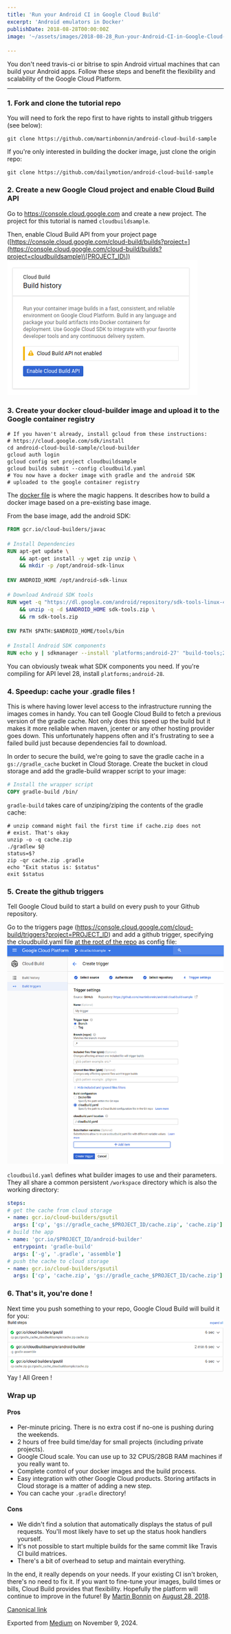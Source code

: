 ```yaml
---
title: 'Run your Android CI in Google Cloud Build'
excerpt: 'Android emulators in Docker'
publishDate: 2018-08-28T00:00:00Z
image: '~/assets/images/2018-08-28_Run-your-Android-CI-in-Google-Cloud-Build/1*rofmkuXun1cv_3dl-BLhfg.jpeg'

---
```


You don't need travis-ci or bitrise to spin Android virtual machines that can build your Android apps. Follow these steps and benefit the flexibility and scalability of the Google Cloud Platform.

*** ** * ** ***

### 1. Fork and clone the tutorial repo

You will need to fork the repo first to have rights to install github triggers (see below):

```
git clone https://github.com/martinbonnin/android-cloud-build-sample
```

If you're only interested in building the docker image, just clone the origin repo:

```
git clone https://github.com/dailymotion/android-cloud-build-sample
```

### 2. Create a new Google Cloud project and enable Cloud Build API

Go to <https://console.cloud.google.com> and create a new project. The project for this tutorial is named `cloudbuildsample`.

Then, enable Cloud Build API from your project page ([https://console.cloud.google.com/cloud-build/builds?project=](https://console.cloud.google.com/cloud-build/builds?project=cloudbuildsample)\[PROJECT_ID\])
![](../../assets/images/2018-08-28_Run-your-Android-CI-in-Google-Cloud-Build/1*MDkorWCO2m2pLN1PW19RdA.png)

### 3. Create your docker cloud-builder image and upload it to the Google container registry

```
# If you haven't already, install gcloud from these instructions: 
# https://cloud.google.com/sdk/install
cd android-cloud-build-sample/cloud-builder
gcloud auth login
gcloud config set project cloudbuildsample
gcloud builds submit --config cloudbuild.yaml 
# You now have a docker image with gradle and the android SDK 
# uploaded to the google container registry
```

The [docker file](https://github.com/dailymotion/android-cloud-build-sample/blob/master/cloud-builder/Dockerfile) is where the magic happens. It describes how to build a docker image based on a pre-existing base image.

From the base image, add the android SDK:

```dockerfile
FROM gcr.io/cloud-builders/javac

# Install Dependencies
RUN apt-get update \
    && apt-get install -y wget zip unzip \
    && mkdir -p /opt/android-sdk-linux

ENV ANDROID_HOME /opt/android-sdk-linux

# Download Android SDK tools
RUN wget -q "https://dl.google.com/android/repository/sdk-tools-linux-4333796.zip" -O sdk-tools.zip \
    && unzip -q -d $ANDROID_HOME sdk-tools.zip \
    && rm sdk-tools.zip

ENV PATH $PATH:$ANDROID_HOME/tools/bin

# Install Android SDK components
RUN echo y | sdkmanager --install 'platforms;android-27' "build-tools;27.0.3" "platform-tools"
```

You can obviously tweak what SDK components you need. If you're compiling for API level 28, install `platforms;android-28`.

### 4. Speedup: cache your .gradle files !

This is where having lower level access to the infrastructure running the images comes in handy. You can tell Google Cloud Build to fetch a previous version of the gradle cache. Not only does this speed up the build but it makes it more reliable when maven, jcenter or any other hosting provider goes down. This unfortunately happens often and it's frustrating to see a failed build just because dependencies fail to download.

In order to secure the build, we're going to save the gradle cache in a `gs://gradle_cache` bucket in Cloud Storage. Create the bucket in cloud storage and add the gradle-build wrapper script to your image:

```dockerfile
# Install the wrapper script
COPY gradle-build /bin/
```

`gradle-build` takes care of unziping/ziping the contents of the gradle cache:

```shell
# unzip command might fail the first time if cache.zip does not 
# exist. That's okay
unzip -o -q cache.zip 
./gradlew $@
status=$?
zip -qr cache.zip .gradle
echo "Exit status is: $status"
exit $status
```

### 5. Create the github triggers

Tell Google Cloud build to start a build on every push to your Github repository.

Go to the triggers page (<https://console.cloud.google.com/cloud-build/triggers?project=PROJECT_ID>) and add a github trigger, specifying the cloudbuild.yaml file [at the root of the repo](https://github.com/dailymotion/android-cloud-build-sample/blob/master/cloudbuild.yaml) as config file:
![](../../assets/images/2018-08-28_Run-your-Android-CI-in-Google-Cloud-Build/1*kH9sDohklYIfv822SQ5IBw.png)

`cloudbuild.yaml` defines what builder images to use and their parameters. They all share a common persistent `/workspace` directory which is also the working directory:

```yaml
steps:
# get the cache from cloud storage
- name: gcr.io/cloud-builders/gsutil
  args: ['cp', 'gs://gradle_cache_$PROJECT_ID/cache.zip', 'cache.zip']
# build the app
- name: 'gcr.io/$PROJECT_ID/android-builder'
  entrypoint: 'gradle-build'
  args: ['-g', '.gradle', 'assemble']
# push the cache to cloud storage
- name: gcr.io/cloud-builders/gsutil
  args: ['cp', 'cache.zip', 'gs://gradle_cache_$PROJECT_ID/cache.zip']
```

### 6. That's it, you're done !

Next time you push something to your repo, Google Cloud Build will build it for you:
![](../../assets/images/2018-08-28_Run-your-Android-CI-in-Google-Cloud-Build/1*07tbjYPQSfOnC937qAFVAA.png)Yay ! All Green !

### Wrap up

#### Pros

* Per-minute pricing. There is no extra cost if no-one is pushing during the weekends.
* 2 hours of free build time/day for small projects (including private projects).
* Google Cloud scale. You can use up to 32 CPUS/28GB RAM machines if you really want to.
* Complete control of your docker images and the build process.
* Easy integration with other Google Cloud products. Storing artifacts in Cloud storage is a matter of adding a new step.
* You can cache your `.gradle` directory!

#### Cons

* We didn't find a solution that automatically displays the status of pull requests. You'll most likely have to set up the status hook handlers yourself.
* It's not possible to start multiple builds for the same commit like Travis CI build matrices.
* There's a bit of overhead to setup and maintain everything.

In the end, it really depends on your needs. If your existing CI isn't broken, there's no need to fix it. If you want to fine-tune your images, build times or bills, Cloud Build provides that flexibility. Hopefully the platform will continue to improve in the future!
By [Martin Bonnin](https://medium.com/@mbonnin) on [August 28, 2018](https://medium.com/p/2487c8b70ccf).

[Canonical link](https://medium.com/@mbonnin/run-your-android-ci-in-google-cloud-build-2487c8b70ccf)

Exported from [Medium](https://medium.com) on November 9, 2024.
